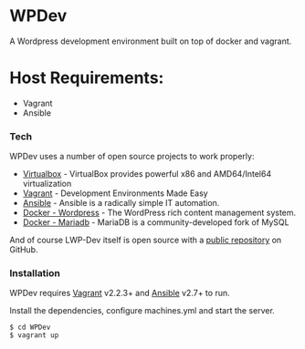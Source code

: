 # WPDev

A Wordpress development environment built on top of docker and vagrant.

# Host Requirements:
  - Vagrant
  - Ansible

### Tech

WPDev uses a number of open source projects to work properly:

* [Virtualbox](https://www.virtualbox.org/) - VirtualBox provides powerful x86 and AMD64/Intel64 virtualization
* [Vagrant](https://www.vagrantup.com/) - Development Environments Made Easy
* [Ansible](https://www.ansible.com/) - Ansible is a radically simple IT automation.
* [Docker - Wordpress](https://hub.docker.com/_/wordpress/) - The WordPress rich content management system.
* [Docker - Mariadb](https://hub.docker.com/_/mariadb) - MariaDB is a community-developed fork of MySQL

And of course LWP-Dev itself is open source with a [public repository](https://github.com/kedwards/lwp-dev)
 on GitHub.

### Installation

WPDev requires [Vagrant](https://www.vagrantup.com/) v2.2.3+ and [Ansible](https://www.ansible.com/) v2.7+  to run.

Install the dependencies, configure machines.yml and start the server.

    $ cd WPDev
    $ vagrant up

